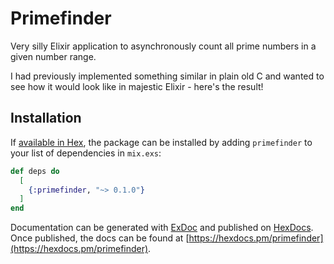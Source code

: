# Primefinder

Very silly Elixir application to asynchronously count all prime numbers in a given number range.

I had previously implemented something similar in plain old C and wanted to see how it would look like in majestic Elixir - here's the result!

## Installation

If [available in Hex](https://hex.pm/docs/publish), the package can be installed
by adding `primefinder` to your list of dependencies in `mix.exs`:

```elixir
def deps do
  [
    {:primefinder, "~> 0.1.0"}
  ]
end
```

Documentation can be generated with [ExDoc](https://github.com/elixir-lang/ex_doc)
and published on [HexDocs](https://hexdocs.pm). Once published, the docs can
be found at [https://hexdocs.pm/primefinder](https://hexdocs.pm/primefinder).

